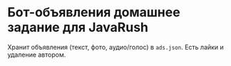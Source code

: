 #  Бот-объявления домашнее задание для JavaRush

Хранит объявления (текст, фото, аудио/голос) в `ads.json`. Есть лайки и удаление автором.

